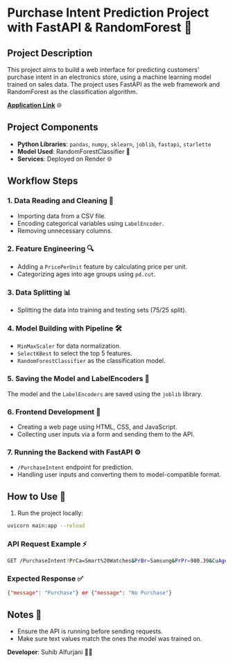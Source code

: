 # Purchase Intent Prediction Project with FastAPI & RandomForest 🚀

## Project Description
This project aims to build a web interface for predicting customers' purchase intent in an electronics store, using a machine learning model trained on sales data. The project uses FastAPI as the web framework and RandomForest as the classification algorithm.

[**Application Link**](https://mlops-pipeline-model-deployment-for.onrender.com) 🌐

## Project Components
- **Python Libraries**: `pandas`, `numpy`, `sklearn`, `joblib`, `fastapi`, `starlette`
- **Model Used**: RandomForestClassifier 🧠
- **Services**: Deployed on Render 🌐

## Workflow Steps

### 1. Data Reading and Cleaning 🧹
- Importing data from a CSV file.
- Encoding categorical variables using `LabelEncoder`.
- Removing unnecessary columns.

### 2. Feature Engineering 🔍
- Adding a `PricePerUnit` feature by calculating price per unit.
- Categorizing ages into age groups using `pd.cut`.

### 3. Data Splitting 📊
- Splitting the data into training and testing sets (75/25 split).

### 4. Model Building with Pipeline 🛠️
- `MinMaxScaler` for data normalization.
- `SelectKBest` to select the top 5 features.
- `RandomForestClassifier` as the classification model.

### 5. Saving the Model and LabelEncoders 💾
The model and the `LabelEncoders` are saved using the `joblib` library.

### 6. Frontend Development 🎨
- Creating a web page using HTML, CSS, and JavaScript.
- Collecting user inputs via a form and sending them to the API.

### 7. Running the Backend with FastAPI ⚙️
- `/PurchaseIntent` endpoint for prediction.
- Handling user inputs and converting them to model-compatible format.

## How to Use 📖

1. Run the project locally:
```bash
uvicorn main:app --reload
```

### API Request Example ⚡
```bash
GET /PurchaseIntent?PrCa=Smart%20Watches&PrBr=Samsung&PrPr=980.39&CuAge=35&CuGe=1&PuFr=7&CuSa=2
```

### Expected Response ✅
```json
{"message": "Purchase"} or {"message": "No Purchase"}
```

## Notes 📝
- Ensure the API is running before sending requests.
- Make sure text values match the ones the model was trained on.

**Developer**: Suhib Alfurjani 👨‍💻

